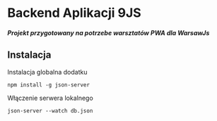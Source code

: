 # Backend Aplikacji 9JS
##### Projekt przygotowany na potrzebe warsztatów PWA dla WarsawJs

## Instalacja
Instalacja globalna dodatku

```npm install -g json-server```

Włączenie serwera lokalnego

```json-server --watch db.json``` 